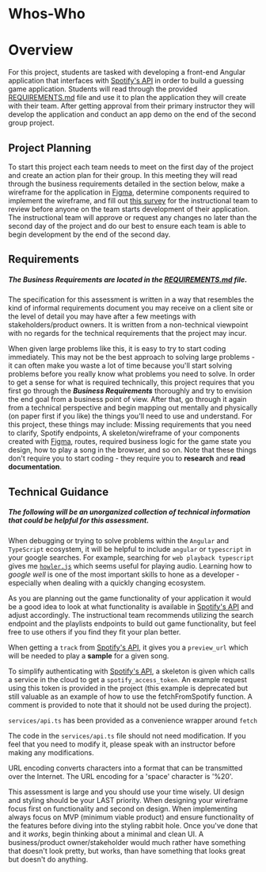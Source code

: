 # Whos-Who

# Overview

For this project, students are tasked with developing a front-end Angular application that interfaces with [Spotify's API](https://developer.spotify.com/documentation/web-api) in order to build a guessing game application. Students will read through the provided [REQUIREMENTS.md](REQUIREMENDS.md) file and use it to plan the application they will create with their team. After getting approval from their primary instructor they will develop the application and conduct an app demo on the end of the second group project.

## Project Planning

To start this project each team needs to meet on the first day of the project and create an action plan for their group. In this meeting they will read through the business requirements detailed in the section below, make a wireframe for the application in [Figma](https://www.figma.com/), determine components required to implement the wireframe, and fill out [this survey](https://forms.office.com/r/mqQyHDC5Bm) for the instructional team to review before anyone on the team starts development of their application. The instructional team will approve or request any changes no later than the second day of the project and do our best to ensure each team is able to begin development by the end of the second day.

## Requirements

##### The _Business Requirements_ are located in the [REQUIREMENTS.md](REQUIREMENTS.md) file.

The specification for this assessment is written in a way that resembles the kind of informal requirements document you may receive on a client site or the level of detail you may have after a few meetings with stakeholders/product owners. It is written from a non-technical viewpoint with no regards for the technical requirements that the project may incur.

When given large problems like this, it is easy to try to start coding immediately. This may not be the best approach to solving large problems - it can often make you waste a lot of time because you'll start solving problems before you really know what problems you need to solve. In order to get a sense for what is required technically, this project requires that you first go through the **_Business Requirements_** thoroughly and try to envision the end goal from a business point of view. After that, go through it again from a technical perspective and begin mapping out mentally and physically (on paper first if you like) the things you'll need to use and understand. For this project, these things may include: Missing requirements that you need to clarify, Spotify endpoints, A skeleton/wireframe of your components created with [Figma](https://www.figma.com/), routes, required business logic for the game state you design, how to play a song in the browser, and so on. Note that these things don't require you to start coding - they require you to **research** and **read documentation**.

## Technical Guidance

##### The following will be an unorganized collection of technical information that could be helpful for this assessment.

When debugging or trying to solve problems within the `Angular` and `TypeScript` ecosystem, it will be helpful to include `angular` or `typescript` in your google searches. For example, searching for `web playback typescript` gives me [`howler.js`](https://howlerjs.com/) which seems useful for playing audio. Learning how to _google well_ is one of the most important skills to hone as a developer - especially when dealing with a quickly changing ecosystem.

As you are planning out the game functionality of your application it would be a good idea to look at what functionality is available in [Spotify's API](https://developer.spotify.com/documentation/web-api) and adjust accordingly. The instructional team recommends utilizing the search endpoint and the playlists endpoints to build out game functionality, but feel free to use others if you find they fit your plan better.

When getting a `track` from [Spotify's API](https://developer.spotify.com/documentation/web-api), it gives you a `preview_url` which will be needed to play a **sample** for a given song.

To simplify authenticating with [Spotify's API](https://developer.spotify.com/documentation/web-api), a skeleton is given which calls a service in the cloud to get a `spotify_access_token`. An example request using this token is provided in the project (this example is deprecated but still valuable as an example of how to use the fetchFromSpotify function. A comment is provided to note that it should not be used during the project).

`services/api.ts` has been provided as a convenience wrapper around `fetch`

The code in the `services/api.ts` file should not need modification. If you feel that you need to modify it, please speak with an instructor before making any modifications.

URL encoding converts characters into a format that can be transmitted over the Internet. The URL encoding for a 'space' character is '%20'.

This assessment is large and you should use your time wisely. UI design and styling should be your LAST priority. When designing your wireframe focus first on functionality and second on design. When implementing always focus on MVP (minimum viable product) and ensure functionality of the features before diving into the styling rabbit hole. Once you've done that and it _works_, begin thinking about a minimal and clean UI. A business/product owner/stakeholder would much rather have something that doesn't look pretty, but works, than have something that looks great but doesn't do anything.
